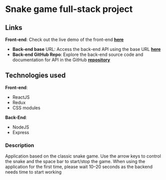 # Snake game full-stack project

## Links

 **Front-end**: Check out the live demo of the front-end
  [**here**](https://maromaua.github.io/snake-game/)
- **Back-end base** URL: Access the back-end API using the base URL
  [**here**](https://snake-game-backend-final.onrender.com)
- **Back-end GitHub Repo**: Explore the back-end source code and documentation
  for API in the GitHub
  [**repository**](https://github.com/maromaUA/snake-game-backend)

## Technologies used

**Front-end**:

- ReactJS
- Redux
- CSS modules

**Back-End**:

- NodeJS
- Express

### Description

Application based on the classic snake game. Use the arrow keys to control the snake and the space bar to start/stop the game.
When using the application for the first time, please wait 10–20 seconds as the backend needs time to start working
